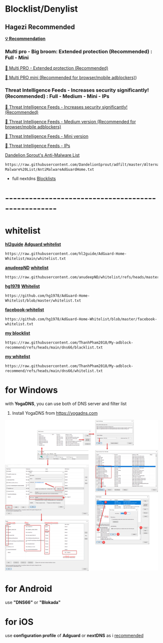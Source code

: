# Blocklist/Denylist
## Hagezi Recommended

[**💡 Recommendation**](https://github.com/hagezi/dns-blocklists/blob/main/README.md#recommendation)

### Multi pro - Big broom: Extended protection (Recommended) : Full - Mini
[📒 Multi PRO - Extended protection (Recommended)](https://github.com/hagezi/dns-blocklists/blob/main/README.md#pro)

[📒 Multi PRO mini (Recommended for browser/mobile adblockers)](https://github.com/hagezi/dns-blocklists/blob/main/README.md#promini))

### Threat Intelligence Feeds - Increases security significantly! (Recommended) : Full - Medium - Mini - IPs

[🔐 Threat Intelligence Feeds - Increases security significantly! (Recommended)](https://github.com/hagezi/dns-blocklists/blob/main/README.md#tif)

[🔐 Threat Intelligence Feeds - Medium version (Recommended for browser/mobile adblockers)](https://github.com/hagezi/dns-blocklists/blob/main/README.md#tifmedium)

[🔐 Threat Intelligence Feeds - Mini version](https://github.com/hagezi/dns-blocklists/blob/main/README.md#tifmini)

[🔐 Threat Intelligence Feeds - IPs](https://github.com/hagezi/dns-blocklists/blob/main/README.md#tifips)

[Dandelion Sprout's Anti-Malware List](https://raw.githubusercontent.com/DandelionSprout/adfilt/master/Alternate%20versions%20Anti-Malware%20List/AntiMalwareAdGuardHome.txt)
```
https://raw.githubusercontent.com/DandelionSprout/adfilt/master/Alternate%20versions%20Anti-Malware%20List/AntiMalwareAdGuardHome.txt
```

* full nextdns [Blocklists](https://github.com/nextdns/blocklists/tree/main/blocklists)

# ---------------------------------------------------
# whitelist 

[**hl2guide**](https://github.com/hl2guide/AdGuard-Home-Whitelist/blob/main/USAGE.md) [**Adguard whitelist**](https://raw.githubusercontent.com/hl2guide/AdGuard-Home-Whitelist/main/whitelist.txt)

```
https://raw.githubusercontent.com/hl2guide/AdGuard-Home-Whitelist/main/whitelist.txt
```

[**anudeepND**](https://github.com/anudeepND/whitelist/blob/master/README.md) [**whitelist**](https://raw.githubusercontent.com/anudeepND/whitelist/refs/heads/master/domains/whitelist.txt)
```
https://raw.githubusercontent.com/anudeepND/whitelist/refs/heads/master/domains/whitelist.txt
```

[**hg1978**](https://github.com/hg1978/AdGuard-Home-Whitelist) [**Whitelist**](https://github.com/hg1978/AdGuard-Home-Whitelist/blob/master/whitelist.txt)
```
https://github.com/hg1978/AdGuard-Home-Whitelist/blob/master/whitelist.txt
```
[**facebook-whitelist**](https://github.com/hg1978/AdGuard-Home-Whitelist/blob/master/facebook-whitelist.txt)
```
https://github.com/hg1978/AdGuard-Home-Whitelist/blob/master/facebook-whitelist.txt
```
[**my blocklist**](https://raw.githubusercontent.com/ThanhPham2018/My-adblock-recommend/refs/heads/main/dns66/blacklist.txt)
```
https://raw.githubusercontent.com/ThanhPham2018/My-adblock-recommend/refs/heads/main/dns66/blacklist.txt
```
[**my whitelist**](https://raw.githubusercontent.com/ThanhPham2018/My-adblock-recommend/refs/heads/main/dns66/whitelist.txt)
```
https://raw.githubusercontent.com/ThanhPham2018/My-adblock-recommend/refs/heads/main/dns66/whitelist.txt
```


# for Windows 

with **YogaDNS**, you can use both of DNS server and filter list

1. Install YogaDNS from https://yogadns.com

![yogaDNS settings](https://github.com/ThanhPham2018/My-adblock-recommend/blob/68e734ff1f71e32bbec05a9e1a7976bfaca4a4ab/images/yogaDNS.png)

# for Android

use **"DNS66"** or **"Blokada"**

# for iOS

use **configuration profile** of **Adguard** or **nextDNS** as i [recommended](https://github.com/ThanhPham2018/My-adblock-recommend/blob/43c6cd71ebb329951ae6c794f371d5425e249e47/README.md)
